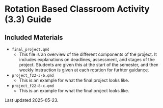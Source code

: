 # Rotation Based Classroom Activity (3.3) Guide

## Included Materials

- `final_project.qmd`
    - This file is an overview of the different components of the project. It includes explanations on deadlines, assessment, and stages of the project. Students are given this at the start of the semester, and then weekly instruction is given at each rotation for furhter guidance.
- `project_f22-3-b.qmd`
    - This is an example for what the final project looks like.
- `project_f22-8-c.qmd`
    - This is an example for what the final project looks like.





Last updated 2025-05-23.
